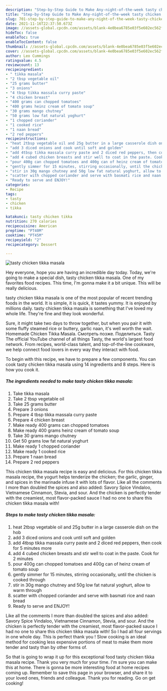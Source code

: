 ```yaml
---
description: "Step-by-Step Guide to Make Any-night-of-the-week tasty chicken tikka masala"
title: "Step-by-Step Guide to Make Any-night-of-the-week tasty chicken tikka masala"
slug: 701-step-by-step-guide-to-make-any-night-of-the-week-tasty-chicken-tikka-masala
date: 2021-11-16T22:37:50.673Z
image: //assets-global.cpcdn.com/assets/blank-4e0bea6785e03f5e602ec562f230caae08da540cada707380b4fe1bbebba43da.png
hideToc: false
enableToc: true
enableTocContent: false
thumbnail: //assets-global.cpcdn.com/assets/blank-4e0bea6785e03f5e602ec562f230caae08da540cada707380b4fe1bbebba43da.png
cover: //assets-global.cpcdn.com/assets/blank-4e0bea6785e03f5e602ec562f230caae08da540cada707380b4fe1bbebba43da.png
author: Leo Cummings
ratingvalue: 4.5
reviewcount: 13
recipeingredient:
- " tikka masala"
- "2 tbsp vegetable oil"
- "25 grams butter"
- "3 onions"
- "4 tbsp tikka massala curry paste"
- "4 chicken breast"
- "400 grams can chopped tomatoes"
- "400 grams heinz cream of tomato soup"
- "30 grams mango chutney"
- "50 grams low fat natural yoghurt"
- "1 chopped coriander"
- "1 cooked rice"
- "1 naan bread"
- "2 red peppers"
recipeinstructions:
- "heat 2tbsp vegetable oil and 25g butter in a large casserole dish on the hob"
- "add 3 diced onions and cook until soft and golden"
- "add 4tbsp tikka massala curry paste and 2 diced red peppers, then cook for 5 minutes more"
- "add 4 cubed chicken breasts and stir well to coat in the paste. Cook for 2 minutes"
- "pour 400g can chopped tomatoes and 400g can of heinz cream of tomato soup"
- "gently simmer for 15 minutes, stirring occasionally, until the chicken is cooked through"
- "stir in 30g mango chutney and 50g low fat natural yoghurt, allow to warm through"
- "scatter with chopped coriander and serve with basmati rice and naan bread"
- "Ready to serve and ENJOY!"
categories:
- Recipe
tags:
- tasty
- chicken
- tikka

katakunci: tasty chicken tikka 
nutrition: 270 calories
recipecuisine: American
preptime: "PT40M"
cooktime: "PT45M"
recipeyield: "2"
recipecategory: Dessert

---
```



![tasty chicken tikka masala](//assets-global.cpcdn.com/assets/blank-4e0bea6785e03f5e602ec562f230caae08da540cada707380b4fe1bbebba43da.png)

Hey everyone, hope you are having an incredible day today. Today, we're going to make a special dish, tasty chicken tikka masala. One of my favorites food recipes. This time, I'm gonna make it a bit unique. This will be really delicious.

tasty chicken tikka masala is one of the most popular of recent trending foods in the world. It is simple, it is quick, it tastes yummy. It is enjoyed by millions daily. tasty chicken tikka masala is something that I've loved my whole life. They're fine and they look wonderful.

Sure, it might take two days to throw together, but when you pair it with some fluffy steamed rice or buttery, garlic naan, it&#39;s well worth the wait. Homemade Chicken Tikka Masala. Смотреть позже. Поделиться. Tasty The official YouTube channel of all things Tasty, the world&#39;s largest food network. From recipes, world-class talent, and top-of-the-line cookware, we help connect food lovers in every way they interact with food.


To begin with this recipe, we have to prepare a few components. You can cook tasty chicken tikka masala using 14 ingredients and 8 steps. Here is how you cook it.

<!--inarticleads1-->

##### The ingredients needed to make tasty chicken tikka masala:

1. Take  tikka masala
1. Take 2 tbsp vegetable oil
1. Take 25 grams butter
1. Prepare 3 onions
1. Prepare 4 tbsp tikka massala curry paste
1. Prepare 4 chicken breast
1. Make ready 400 grams can chopped tomatoes
1. Make ready 400 grams heinz cream of tomato soup
1. Take 30 grams mango chutney
1. Get 50 grams low fat natural yoghurt
1. Make ready 1 chopped coriander
1. Make ready 1 cooked rice
1. Prepare 1 naan bread
1. Prepare 2 red peppers


This chicken tikka masala recipe is easy and delicious. For this chicken tikka masala recipe, the yogurt helps tenderize the chicken; the garlic, ginger, and spices in the marinade infuse it with lots of flavor. Like all the comments I more than doubled the spices and also added: Savory Spice Vindaloo, Vietnamese Cinnamon, Stevia, and sour. And the chicken is perfectly tender with the creamiest, most flavor-packed sauce I had no one to share this chicken tikka masala with! 

<!--inarticleads2-->

##### Steps to make tasty chicken tikka masala:

1. heat 2tbsp vegetable oil and 25g butter in a large casserole dish on the hob
1. add 3 diced onions and cook until soft and golden
1. add 4tbsp tikka massala curry paste and 2 diced red peppers, then cook for 5 minutes more
1. add 4 cubed chicken breasts and stir well to coat in the paste. Cook for 2 minutes
1. pour 400g can chopped tomatoes and 400g can of heinz cream of tomato soup
1. gently simmer for 15 minutes, stirring occasionally, until the chicken is cooked through
1. stir in 30g mango chutney and 50g low fat natural yoghurt, allow to warm through
1. scatter with chopped coriander and serve with basmati rice and naan bread
1. Ready to serve and ENJOY!

Like all the comments I more than doubled the spices and also added: Savory Spice Vindaloo, Vietnamese Cinnamon, Stevia, and sour. And the chicken is perfectly tender with the creamiest, most flavor-packed sauce I had no one to share this chicken tikka masala with! So I had all four servings in one whole day. This is perfect thank you ! Slow cooking is an ideal method for cooking less expensive portions of meat to make them more tender and tasty than by other forms of. 

So that is going to wrap it up for this exceptional food tasty chicken tikka masala recipe. Thank you very much for your time. I'm sure you can make this at home. There is gonna be more interesting food at home recipes coming up. Remember to save this page in your browser, and share it to your loved ones, friends and colleague. Thank you for reading. Go on get cooking!
